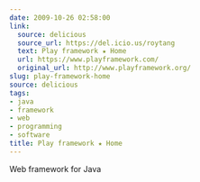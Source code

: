 ```yaml
---
date: 2009-10-26 02:58:00
link:
  source: delicious
  source_url: https://del.icio.us/roytang
  text: Play framework ★ Home
  url: https://www.playframework.com/
  original_url: http://www.playframework.org/
slug: play-framework-home
source: delicious
tags:
- java
- framework
- web
- programming
- software
title: Play framework ★ Home
---
```


Web framework for Java